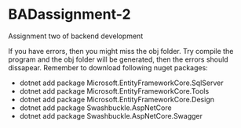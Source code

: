 # BADassignment-2
Assignment two of backend development

If you have errors, then you might miss the obj folder. 
Try compile the program and the obj folder will be generated, then the errors should dissapear.
Remember to download following nuget packages:
- dotnet add package Microsoft.EntityFrameworkCore.SqlServer
- dotnet add package Microsoft.EntityFrameworkCore.Tools
- dotnet add package Microsoft.EntityFrameworkCore.Design
- dotnet add package Swashbuckle.AspNetCore
- dotnet add package Swashbuckle.AspNetCore.Swagger
